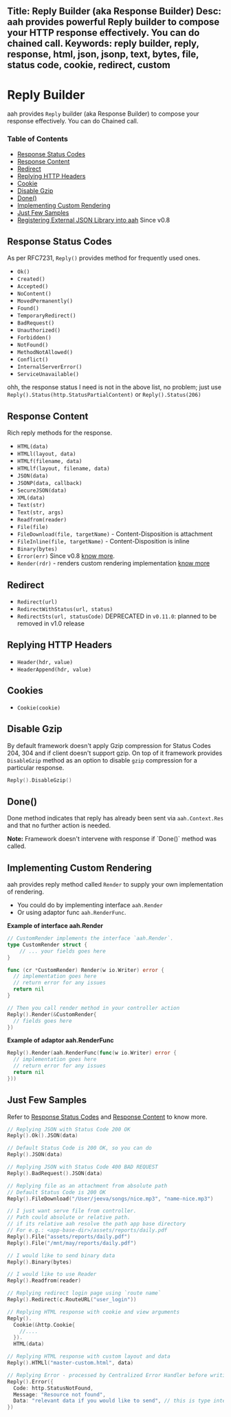 Title: Reply Builder (aka Response Builder)
Desc: aah provides powerful Reply builder to compose your HTTP response effectively. You can do chained call.
Keywords: reply builder, reply, response, html, json, jsonp, text, bytes, file, status code, cookie, redirect, custom
---
# Reply Builder

aah provides `Reply` builder (aka Response Builder) to compose your response effectively. You can do Chained call.

### Table of Contents

  * [Response Status Codes](#response-status-codes)
  * [Response Content](#response-content)
  * [Redirect](#redirect)
  * [Replying HTTP Headers](#replying-http-headers)
  * [Cookie](#cookies)
  * [Disable Gzip](#disable-gzip)
  * [Done()](#done)
  * [Implementing Custom Rendering](#implementing-custom-rendering)
  * [Just Few Samples](#just-few-samples)
  * [Registering External JSON Library into aah](external-json-library.html) <span class="badge lb-xs">Since v0.8</span>

## Response Status Codes
As per RFC7231, `Reply()` provides method for frequently used ones.

  * `Ok()`
  * `Created()`
  * `Accepted()`
  * `NoContent()`
  * `MovedPermanently()`
  * `Found()`
  * `TemporaryRedirect()`
  * `BadRequest()`
  * `Unauthorized()`
  * `Forbidden()`
  * `NotFound()`
  * `MethodNotAllowed()`
  * `Conflict()`
  * `InternalServerError()`
  * `ServiceUnavailable()`

ohh, the response status I need is not in the above list, no problem; just use `Reply().Status(http.StatusPartialContent)` or `Reply().Status(206)`

## Response Content
Rich reply methods for the response.

  * `HTML(data)`
  * `HTMLl(layout, data)`
  * `HTMLf(filename, data)`
  * `HTMLlf(layout, filename, data)`
  * `JSON(data)`
  * `JSONP(data, callback)`
  * `SecureJSON(data)`
  * `XML(data)`
  * `Text(str)`
  * `Text(str, args)`
  * `Readfrom(reader)`
  * `File(file)`
  * `FileDownload(file, targetName)` - Content-Disposition is attachment
  * `FileInline(file, targetName)` - Content-Disposition is inline
  * `Binary(bytes)`
  * `Error(err)` <span class="badge lb-xs">Since v0.8</span> [know more](centralized-error-handler.html#reply-error-err).
  * `Render(rdr)` - renders custom rendering implementation [know more](#)

## Redirect
  * `Redirect(url)`
  * `RedirectWithStatus(url, status)`
  * `RedirectSts(url, statusCode)` DEPRECATED in `v0.11.0`: planned to be removed in v1.0 release

## Replying HTTP Headers
  * `Header(hdr, value)`
  * `HeaderAppend(hdr, value)`

## Cookies
  * `Cookie(cookie)`

## Disable Gzip

By default framework doesn't apply Gzip compression for Status Codes 204, 304 and if client doesn't support gzip. On top of it framework provides `DisableGzip` method as an option to disable `gzip` compression for a particular response.

```go
Reply().DisableGzip()
```

## Done()
Done method indicates that reply has already been sent via `aah.Context.Res` and that no further action is needed.

<div class="alert alert-info-blue">
<p><strong>Note:</strong> Framework doesn't intervene with response if `Done()` method was called.</p>
</div>

## Implementing Custom Rendering
aah provides reply method called `Render` to supply your own implementation of rendering.

  * You could do by implementing interface `aah.Render`
  * Or using adaptor func `aah.RenderFunc`.

**Example of interface aah.Render**
```go
// CustomRender implements the interface `aah.Render`.
type CustomRender struct {
	// ... your fields goes here
}

func (cr *CustomRender) Render(w io.Writer) error {
  // implementation goes here
  // return error for any issues
  return nil
}

// Then you call render method in your controller action
Reply().Render(&CustomRender{
  // fields goes here
})
```

**Example of adaptor aah.RenderFunc**
```go
Reply().Render(aah.RenderFunc(func(w io.Writer) error {
  // implementation goes here
  // return error for any issues
  return nil
}))
```

## Just Few Samples

Refer to [Response Status Codes](#response-status-codes) and [Response Content](#response-content) to know more.

```go
// Replying JSON with Status Code 200 OK
Reply().Ok().JSON(data)

// Default Status Code is 200 OK, so you can do
Reply().JSON(data)

// Replying JSON with Status Code 400 BAD REQUEST
Reply().BadRequest().JSON(data)

// Replying file as an attachment from absolute path
// Default Status Code is 200 OK
Reply().FileDownload("/User/jeeva/songs/nice.mp3", "name-nice.mp3")

// I just want serve file from controller.
// Path could absolute or relative path.
// if its relative aah resolve the path app base directory
// For e.g.: <app-base-dir>/assets/reports/daily.pdf
Reply().File("assets/reports/daily.pdf")
Reply().File("/mnt/may/reports/daily.pdf")

// I would like to send binary data
Reply().Binary(bytes)

// I would like to use Reader
Reply().Readfrom(reader)

// Replying redirect login page using `route name`
Reply().Redirect(c.RouteURL("user_login"))

// Replying HTML response with cookie and view arguments
Reply().
  Cookie(&http.Cookie{
    //....
  }).
  HTML(data)

// Replying HTML response with custom layout and data
Reply().HTMLl("master-custom.html", data)

// Replying Error - processed by Centralized Error Handler before writing a reply
Reply().Error({
  Code: http.StatusNotFound,
  Message: "Resource not found",
  Data: "relevant data if you would like to send", // this is type interface{}.
})
```
